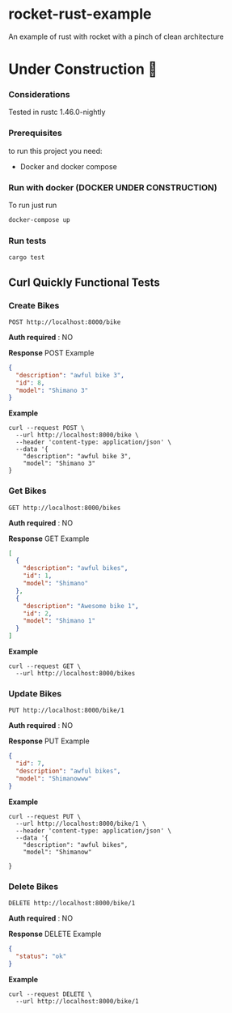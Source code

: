 # rocket-rust-example
An example of rust with rocket with a pinch of clean architecture

# Under Construction :construction:

### Considerations
Tested in rustc 1.46.0-nightly

### Prerequisites
 
to run this project you need:
* Docker and docker compose

### Run with docker (DOCKER UNDER CONSTRUCTION)
To run just run

```bash
docker-compose up
```
 
### Run tests

```console
cargo test
```

## Curl Quickly Functional Tests

### Create Bikes

`POST http://localhost:8000/bike`

**Auth required** : NO

**Response** POST Example

```json
{
  "description": "awful bike 3",
  "id": 8,
  "model": "Shimano 3"
}
```

**Example**

```console
curl --request POST \
  --url http://localhost:8000/bike \
  --header 'content-type: application/json' \
  --data '{
	"description": "awful bike 3",
	"model": "Shimano 3"
}
```

### Get Bikes

`GET http://localhost:8000/bikes`

**Auth required** : NO

**Response** GET Example

```json
[
  {
    "description": "awful bikes",
    "id": 1,
    "model": "Shimano"
  },
  {
    "description": "Awesome bike 1",
    "id": 2,
    "model": "Shimano 1"
  }
]
```

**Example**

```console
curl --request GET \
  --url http://localhost:8000/bikes
```

### Update Bikes

`PUT http://localhost:8000/bike/1`

**Auth required** : NO

**Response** PUT Example

```json
{
  "id": 7,
  "description": "awful bikes",
  "model": "Shimanowww"
}
```

**Example**

```console
curl --request PUT \
  --url http://localhost:8000/bike/1 \
  --header 'content-type: application/json' \
  --data '{
	"description": "awful bikes",
	"model": "Shimanow"
	
}
```

### Delete Bikes

`DELETE http://localhost:8000/bike/1`

**Auth required** : NO

**Response** DELETE Example

```json
{
  "status": "ok"
}
```

**Example**

```console
curl --request DELETE \
  --url http://localhost:8000/bike/1
```
